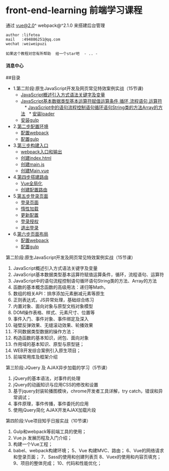 # front-end-learning 前端学习课程

通过 vue@2.0^  webpack@^2.1.0 来搭建后台管理

    author :lifetea
    mail   :494886251@qq.com
    wechat :weiweipuzi

    如果这个教程对您有所帮助  给一个star吧  - .. -

#### 消息中心


##目录
* 1.第二阶段:原生JavaScript开发及网页常见特效案例实战（15节课)
    * [JavaScript概述引入方式语法关键字及变量](./lesson/js/01/vue.md)
    * [JavaScript基本数据类型基本运算符赋值运算条件,循环,流程语句,运算符](./doc/1/webpack.md)     
    * [JavaScript中的语句流程控制语句循环语句String类的方法Array的方法](./doc/1/babel.md)
    * [安装loader](./doc/1/loader.md)
    * [安装gulp](./doc/1/gulp.md)
* 2.[第二步配置环境](#Config)
    * [配置webpack](./doc/2/webpack.md)
    * [配置gulp](./doc/2/gulp.md)
* 3.[第三步构建入口](#App)
    * [webpack入口和输出](./doc/3/main.md)
    * [创建index.html](./doc/3/main.md)
    * [创建main.js](./doc/3/main.md)
    * [创建Main.vue](./doc/3/main.md)
* 4.[第四步搭建路由](#Route)
    * [Vue全局化](./doc/4/webpack.md)
    * [创建配置路由](./doc/4/router.md)
* 5.[第五步登录页面](#Login)
    * [登录页面](./doc/5/login.md)
    * [惰性加载](./doc/5/gulp.md)
    * [更新配置](./doc/5/gulp.md)    
    * [登录授权](./doc/5/gulp.md)
    * [退出登录](./doc/5/gulp.md)
* 6.[第六步页面布局](#Layout)
    * [配置webpack](./doc/6/webpack.md)
    * [配置gulp](./doc/6/gulp.md)



第二阶段:原生JavaScript开发及网页常见特效案例实战（15节课）
1.	JavaScript概述引入方式语法关键字及变量
2.	JavaScript基本数据类型基本运算符赋值运算条件，循环，流程语句、运算符
3.	JavaScript中的语句流程控制语句循环语句String类的方法、Array的方法
4.	函数的基本概念函数的高级用法：递归等Math，
5.	数组的相关API：排序添加元素删减元素等原生
6.	正则表达式，JS异常处理，基础综合练习
7.	内置对象、面向对象与原型文档对象模型
8.	DOM操作表格、样式、元素尺寸、位置等
9.	事件入门、事件对象、事件绑定及深入
10.	碰壁反弹效果、无缝滚动效果、轮播效果
11.	不同数据类型数据的操作方法；
12.	构造函数的基本知识，闭包、面向对象
13.	作用域的基本知识、原型与原型链；
14.	WEB开发综合案例引入原生项目；
15.	前端常用库及框架介绍

第三阶段:JQuery 及 AJAX异步加载的学习（5节课）
1.	jQuery的基本语法，对事件的处理
2.	jQuery的动画知识与应用CSS的修改和设置
3.	基于jquery封装轮播图模块，chrome开发者工具详解，try catch，错误和异常调试；
4.	事件原理，事件传播，事件委托的应用
5.	使用jQuery简化 AJAX开发AJAX加载片段

第四阶段:Vue项目知乎日报实战（10节课）
1.	Gulp和webpack等前端工具的使用；
2.	Vue.js 发展历程及入门介绍；
3.	构建一个Vue工程；
4.	babel、webpack构建环境；
5、Vue 构建MVC、路由；
6、Vue的网络请求和登录页面；
7、Sass的使用和创建列表页
8、Vuex的使用和内容页填充；
9、项目的整体完成；
10、代码和性能优化；
